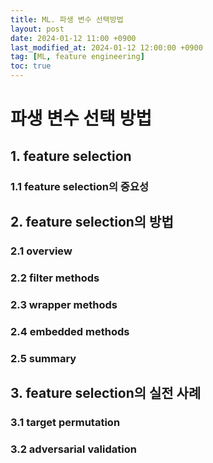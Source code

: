 ```yaml
---
title: ML. 파생 변수 선택방법
layout: post
date: 2024-01-12 11:00 +0900
last_modified_at: 2024-01-12 12:00:00 +0900
tag: [ML, feature engineering]
toc: true
---
```


# 파생 변수 선택 방법

## 1. feature selection

### 1.1 feature selection의 중요성

## 2. feature selection의 방법

### 2.1 overview

### 2.2 filter methods

### 2.3 wrapper methods

### 2.4 embedded methods

### 2.5 summary

## 3. feature selection의 실전 사례

### 3.1 target permutation

### 3.2 adversarial validation